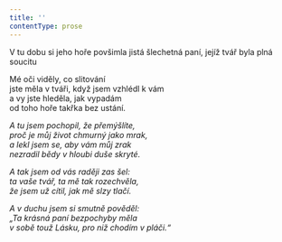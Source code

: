 ```yaml
---
title: ''
contentType: prose
---
```


V tu dobu si jeho hoře povšimla jistá šlechetná paní, jejíž tvář byla plná soucitu

  

Mé oči viděly, co slitování  
jste měla v tváři, když jsem vzhlédl k vám  
a vy jste hleděla, jak vypadám  
od toho hoře takřka bez ustání.

_A tu jsem pochopil, že přemýšlíte,  
proč je můj život chmurný jako mrak,  
a lekl jsem se, aby vám můj zrak  
nezradil bědy v hloubi duše skryté._

_A tak jsem od vás raději zas šel:  
ta vaše tvář, ta mě tak rozechvěla,  
že jsem už cítil, jak mě slzy tlačí._

_A v duchu jsem si smutně pověděl:  
„Ta krásná paní bezpochyby měla  
v sobě touž Lásku, pro niž chodím v pláči.“_
